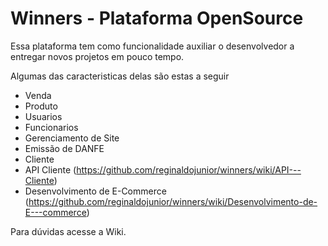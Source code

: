Winners - Plataforma OpenSource
=======
Essa plataforma tem como funcionalidade auxiliar o desenvolvedor a entregar novos projetos em pouco tempo.

Algumas das caracteristicas delas são estas a seguir
  - Venda
  - Produto
  - Usuarios
  - Funcionarios
  - Gerenciamento de Site
  - Emissão de DANFE
  - Cliente
  - API Cliente (https://github.com/reginaldojunior/winners/wiki/API---Cliente)
  - Desenvolvimento de E-Commerce (https://github.com/reginaldojunior/winners/wiki/Desenvolvimento-de-E---commerce)

 Para dúvidas acesse a Wiki.